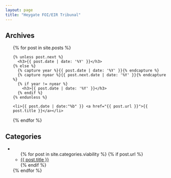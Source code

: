 ```yaml
---
layout: page
title: "Heygate FOI/EIR Tribunal"
---
```


<h2>Archives</h2>
<ul>
  {% for post in site.posts %}

    {% unless post.next %}
      <h3>{{ post.date | date: '%Y' }}</h3>
    {% else %}
      {% capture year %}{{ post.date | date: '%Y' }}{% endcapture %}
      {% capture nyear %}{{ post.next.date | date: '%Y' }}{% endcapture %}
      {% if year != nyear %}
        <h3>{{ post.date | date: '%Y' }}</h3>
      {% endif %}
    {% endunless %}

    <li>{{ post.date | date:"%b" }} <a href="{{ post.url }}">{{ post.title }}</a></li>
  {% endfor %}
</ul>


<h2 id="categories">Categories</h2>
<ul>
  <li>
    <ul>
    {% for post in site.categories.viability %}
       {% if post.url %} <li><a href="{{ post.url }}">{{ post.title }}</a></li>
       {% endif %}
    </ul>
  </li>
{% endfor %}
